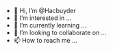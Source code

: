 - 👋 Hi, I’m @Hacbuyder
- 👀 I’m interested in ...
- 🌱 I’m currently learning ...
- 💞️ I’m looking to collaborate on ...
- 📫 How to reach me ...

<!---
Hacbuyder/Hacbuyder is a ✨ special ✨ repository because its `README.md` (this file) appears on your GitHub profile.
You can click the Preview link to take a look at your changes.
--->
